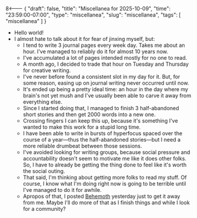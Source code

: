 8<--- { "draft": false, "title": "Miscellanea for 2025-10-09", "time": "23:59:00-07:00", "type": "miscellanea", "slug": "miscellanea", "tags": [ "miscellanea" ] }

- Hello world!
- I almost hate to talk about it for fear of jinxing myself, but: 
	- I tend to write 3 journal pages every week day. Takes me about an hour. I've managed to reliably do it for almost 10 years now. 
	- I've accumulated a lot of pages intended mostly for no one to read.
	- A month ago, I decided to trade that hour on Tuesday and Thursday for creative writing. 
	- I've never before found a consistent slot in my day for it. But, for some reason, easing up on journal writing never occurred until now.
	- It's ended up being a pretty ideal time: an hour in the day where my brain's not yet mush and I've usually been able to carve it away from everything else.
	- Since I started doing that, I managed to finish 3 half-abandoned short stories and then get 2000 words into a new one.
	- Crossing fingers I can keep this up, because it's something I've wanted to make this work for a stupid long time. 
	- I have been able to write in bursts of hyperfocus spaced over the course of a year—thus the half-abandoned stories—but I need a more reliable drumbeat between those sessions.
	- I've avoided looking for writing groups, because social pressure and accountability doesn't seem to motivate me like it does other folks. So, I have to already be getting the thing done to feel like it's worth the social outing.
	- That said, I'm thinking about getting more folks to read my stuff. Of course, I know what I'm doing right now is going to be terrible until I've managed to do it for awhile.
	- Apropos of that, I posted [Behemoth](https://blog.lmorchard.com/2025/10/07/behemoth/) yesterday just to get it away from me. Maybe I'll do more of that as I finish things and while I look for a community?
